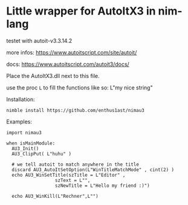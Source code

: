 # Little wrapper for AutoItX3 in nim-lang
testet with autoit-v3.3.14.2

more infos:
    https://www.autoitscript.com/site/autoit/
    
docs:
    https://www.autoitscript.com/autoit3/docs/

Place the AutoItX3.dll next to this file.

use the proc `L` to fill the functions like so:
L"my nice string"

Installation:

    nimble install https://github.com/enthus1ast/nimau3


Examples:

    import nimau3
    
    when isMainModule:
      AU3_Init()
      AU3_ClipPut( L"huhu" )
    
      # we tell autoit to match anywhere in the title
      discard AU3_AutoItSetOption(L"WinTitleMatchMode" , cint(2) )
      echo AU3_WinSetTitle(szTitle = L"Editor" ,
                      szText = L"",
                      szNewTitle = L"Hello my friend :)")
    
      echo AU3_WinKill(L"Rechner",L"")
